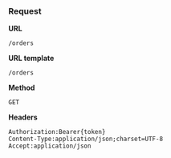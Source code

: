 ### Request

**URL**

`/orders`

**URL template**

`/orders`

**Method**

`GET`

**Headers**

`Authorization:Bearer{token}`  
`Content-Type:application/json;charset=UTF-8`  
`Accept:application/json`  

